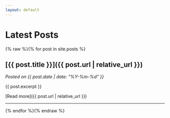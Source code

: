 ```yaml
---
layout: default
---
```


# Latest Posts

{% raw %}{% for post in site.posts %}
## [{{ post.title }}]({{ post.url | relative_url }})

*Posted on {{ post.date | date: "%Y-%m-%d" }}*

{{ post.excerpt }}

[Read more]({{ post.url | relative_url }})

---
{% endfor %}{% endraw %}